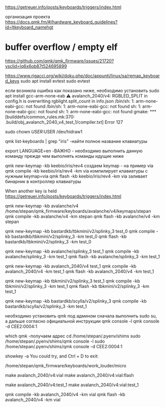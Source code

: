 https://getreuer.info/posts/keyboards/triggers/index.html

организация проекта
https://docs.qmk.fm/#/hardware_keyboard_guidelines?id=ltkeyboard_namehgt

# buffer overflow / empty elf
https://github.com/qmk/qmk_firmware/issues/21720?ysclid=lq6x6ob87t524695899

https://www.rigacci.org/wiki/doku.php/doc/appunti/linux/sa/remap_keyboard_keys
sudo apt install evtest
sudo evtest

если возникла ошибка как показано ниже, необходимо установить sudo apt install gcc-arm-none-eab
⚠ avalanch_2040/v4: RGBLED_SPLIT in config.h is overwriting rgblight.split_count in info.json
/bin/sh: 1: arm-none-eabi-gcc: not found
/bin/sh: 1: arm-none-eabi-gcc: not found
sh: 1: arm-none-eabi-gcc: not found
sh: 1: arm-none-eabi-gcc: not found
gmake: *** [builddefs/common_rules.mk:370: .build/obj_avalanch_2040_v4_test_1/compiler.txt] Error 127


sudo chown $USER:$USER /dev/hidraw1

qmk list-keyboards | grep "iris" -найти полное название клавиатуры

export LANGUAGE=en -ВАЖНО - необходимо выполнить данную команду прежде чем выполнять команды идущие ниже

qmk new-keymap -kb keebio/iris/rev4        создаем keymap - на пример via
qmk compile -kb keebio/iris/rev4 -km via   компилирует клавиатуры с нужным keymap=via
qmk flash -kb keebio/iris/rev4 -km via     заливает бинарник в контроллер клавиатуры

When another key is held
https://getreuer.info/posts/keyboards/triggers/index.html


qmk new-keymap -kb avalanche/v4   /home/stepan/qmk_firmware/keyboards/avalanche/v4/keymaps/stepan
qmk compile -kb avalanche/v4 -km stepan
qmk flash -kb avalanche/v4 -km stepan


qmk new-keymap -kb bastardkb/tbkmini/v2/splinky_3 test_0
qmk compile -kb bastardkb/tbkmini/v2/splinky_3 -km test_0
qmk flash -kb bastardkb/tbkmini/v2/splinky_3 -km test_0

qmk new-keymap -kb avalanche/splinky_3  test_1
qmk compile -kb avalanche/splinky_3  -km test_1
qmk flash -kb avalanche/splinky_3  -km test_1

qmk new-keymap -kb avalanch_2040/v4  test_1
qmk compile -kb avalanch_2040/v4 -km test_1
qmk flash -kb avalanch_2040/v4  -km test_1



qmk new-keymap -kb tbkmini/v2/splinky_3 test_1
qmk compile -kb tbkmini/v2/splinky_3 -km test_1
qmk flash -kb tbkmini/v2/splinky_3  -km test_1

qmk new-keymap -kb bastardkb/scylla/v2/splinky_3
qmk compile -kb bastardkb/scylla/v2/splinky_3 -km test_1

необходимо установить qmk под админом
сначала выполнить sudo su, а дальше согласно официальной инструкции
qmk console -l
qmk console -d CEE2:0004:1

which qmk -получаем адрес
cd /home/stepan/.pyenv/shims
sudo /home/stepan/.pyenv/shims/qmk console -l
sudo /home/stepan/.pyenv/shims/qmk console -d CEE2:0004:1

showkey -a
You could try, and Ctrl + D to exit:

/home/stepan/qmk_firmware/keyboards/work_louder/micro


make avalanch_2040/v4:vial
make avalanch_2040/v4:vial:flash

make avalanch_2040/v4:test_1
make avalanch_2040/v4:vial:test_1


qmk compile -kb avalanch_2040/v4 -km vial
qmk flash -kb avalanch_2040/v4 -km vial
